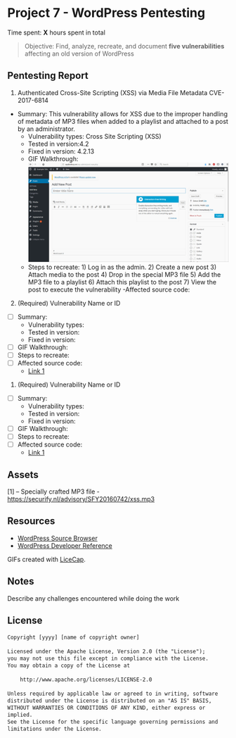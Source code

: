 # Project 7 - WordPress Pentesting

Time spent: **X** hours spent in total

> Objective: Find, analyze, recreate, and document **five vulnerabilities** affecting an old version of WordPress

## Pentesting Report

1. Authenticated Cross-Site Scripting (XSS) via Media File Metadata CVE-2017-6814
- Summary: This vulnerability allows for XSS due to the improper handling of metadata of MP3 files when added to a playlist and attached to a post by an administrator. 
    - Vulnerability types: Cross Site Scripting (XSS)
    - Tested in version:4.2
    - Fixed in version: 4.2.13
    - GIF Walkthrough: ![alt text](https://github.com/WickedElectronics/Secure-Software-Engineering/blob/Week-7/mp3%20xss.gif "Logo Title Text 1")
  - Steps to recreate: 1) Log in as the admin.
				2) Create a new post
				3) Attach media to the post
				4) Drop in the special MP3 file
				5) Add the MP3 file to a playlist
				6) Attach this playlist to the post
				7) View the post to execute the vulnerability
  -Affected source code:
 
 

2. (Required) Vulnerability Name or ID
  - [ ] Summary: 
    - Vulnerability types:
    - Tested in version:
    - Fixed in version: 
  - [ ] GIF Walkthrough: 
  - [ ] Steps to recreate: 
  - [ ] Affected source code:
    - [Link 1](https://core.trac.wordpress.org/browser/tags/version/src/source_file.php)
1. (Required) Vulnerability Name or ID
  - [ ] Summary: 
    - Vulnerability types:
    - Tested in version:
    - Fixed in version: 
  - [ ] GIF Walkthrough: 
  - [ ] Steps to recreate: 
  - [ ] Affected source code:
    - [Link 1](https://core.trac.wordpress.org/browser/tags/version/src/source_file.php)

## Assets

[1] – Specially crafted MP3 file - https://securify.nl/advisory/SFY20160742/xss.mp3

## Resources

- [WordPress Source Browser](https://core.trac.wordpress.org/browser/)
- [WordPress Developer Reference](https://developer.wordpress.org/reference/)

GIFs created with [LiceCap](http://www.cockos.com/licecap/).

## Notes

Describe any challenges encountered while doing the work

## License

    Copyright [yyyy] [name of copyright owner]

    Licensed under the Apache License, Version 2.0 (the "License");
    you may not use this file except in compliance with the License.
    You may obtain a copy of the License at

        http://www.apache.org/licenses/LICENSE-2.0

    Unless required by applicable law or agreed to in writing, software
    distributed under the License is distributed on an "AS IS" BASIS,
    WITHOUT WARRANTIES OR CONDITIONS OF ANY KIND, either express or implied.
    See the License for the specific language governing permissions and
    limitations under the License.


